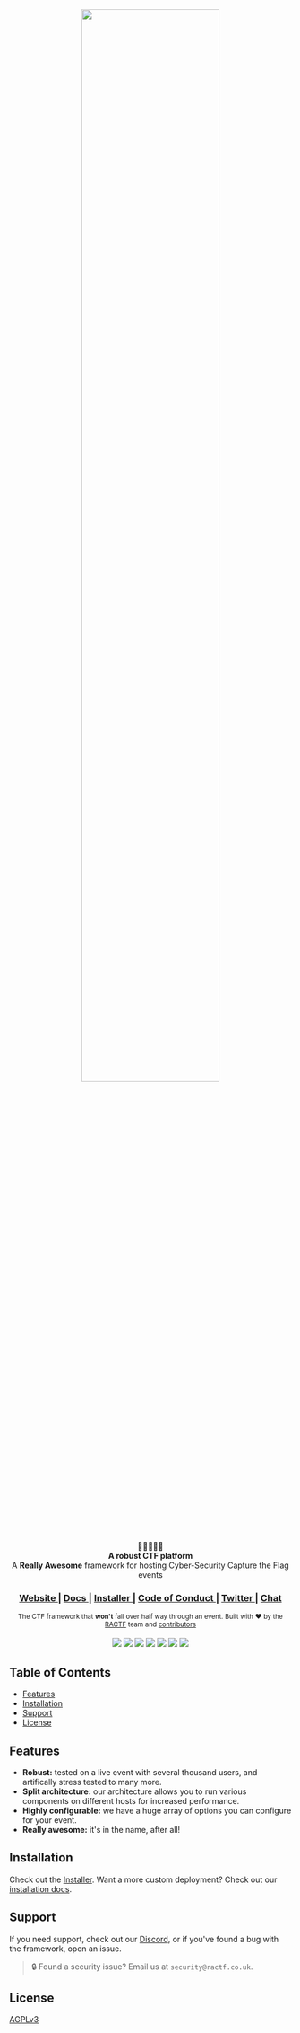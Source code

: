 <div align="center">
  <img src="https://cdn.discordapp.com/attachments/721768144296738847/812516613626134609/path5839.png" width="70%">
</div>

<div align="center">
  🚩⛳🏁🏳️‍🌈
</div>
<div align="center">
  <strong>A robust CTF platform</strong>
</div>
<div align="center">
  A <strong>Really Awesome</strong> framework for hosting Cyber-Security Capture the Flag events
</div>

<div align="center">
  <h3>
    <a href="https://ractf.co.uk">
      Website
    </a>
    <span> | </span>
    <a href="https://docs.ractf.co.uk">
      Docs
    </a>
    <span> | </span>
    <a href="https://github.com/ractf/install">
      Installer
    </a>
    <span> | </span>
    <a href="https://github.com/ractf/core/blob/master/CODE_OF_CONDUCT.md">
      Code of Conduct
    </a>
    <span> | </span>
    <a href="https://twitter.com/RACTF_UK">
      Twitter
    </a>
    <span> | </span>
    <a href="https://discord.gg/FfW2xXR">
      Chat
    </a>
  </h3>
</div>

<div align="center">
  <sub>The CTF framework that <strong>won't</strong> fall over half way through an event. Built with ❤︎ by
  the <a href="https://twitter.com/RACTF_UK">RACTF</a> team and 
  <a href="https://github.com/ractf/core/graphs/contributors">
    contributors
  </a></sub>
</div>

<br>

<div align="center">
    <a href="https://github.com/ractf/polaris/actions/workflows/create-release.yml"><img src=https://github.com/ractf/polaris/actions/workflows/create-release.yml/badge.svg></a>
    <a href="https://github.com/ractf/polaris/actions/workflows/build-controller-rpm.yml"><img src=https://github.com/ractf/polaris/actions/workflows/build-controller-rpm.yml/badge.svg></a>
    <a href="https://github.com/ractf/polaris/actions/workflows/build-controller-jar.yml"><img src=https://github.com/ractf/polaris/actions/workflows/build-controller-jar.yml/badge.svg></a>
    <a href="https://github.com/ractf/polaris/actions/workflows/build-controller-javadoc.yml"><img src=https://github.com/ractf/polaris/actions/workflows/build-controller-javadoc.yml/badge.svg></a>
    <a href="https://github.com/ractf/polaris/actions/workflows/build-api-javadoc.yml"><img src=https://github.com/ractf/polaris/actions/workflows/build-api-javadoc.yml/badge.svg></a>
    <a href="https://github.com/ractf/polaris/actions/workflows/build-cli-rpm.yml"><img src=https://github.com/ractf/polaris/actions/workflows/build-cli-rpm.yml/badge.svg></a>
    <a href="https://github.com/ractf/polaris/actions/workflows/build-cli-jar.yml"><img src=https://github.com/ractf/polaris/actions/workflows/build-cli-jar.yml/badge.svg></a>
</div>

## Table of Contents
- [Features](#Features)
- [Installation](#Installation)
- [Support](#Support)
- [License](#License)

## Features
- __Robust:__ tested on a live event with several thousand users, and artifically stress tested to many more.
- __Split architecture:__ our architecture allows you to run various components on different hosts for increased performance.
- __Highly configurable:__ we have a huge array of options you can configure for your event.
- __Really awesome:__ it's in the name, after all!

## Installation
Check out the [Installer](https://github.com/ractf/install/). Want a more custom deployment? Check out our [installation docs](https://docs.ractf.co.uk/installer).

## Support
If you need support, check out our [Discord](https://discord.gg/FfW2xXR), or if you've found a bug with the framework, open an issue.
> 🔒 Found a security issue? Email us at `security@ractf.co.uk`.

## License
[AGPLv3](https://tldrlegal.com/license/gnu-affero-general-public-license-v3-(agpl-3.0))
